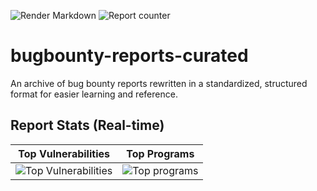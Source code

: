 ![Render Markdown](https://github.com/redtrib3/bugbounty-reports-curated/actions/workflows/render-md_action.yml/badge.svg)
![Report counter](https://img.shields.io/endpoint?url=https%3A%2F%2Fgithub-reports-badge.report-counter.workers.dev%2F%3Frepo%3Dbugbounty-reports-curated%26owner%3Dredtrib3%26branch%3Dmain%26dir%3Dreports&logo=hackaday)


# bugbounty-reports-curated
An archive of bug bounty reports rewritten in a standardized, structured format for easier learning and reference.


## Report Stats (Real-time)

| Top Vulnerabilities | Top Programs |
|---------------------|--------------|
| ![Top Vulnerabilities](https://github-reports-badge.report-counter.workers.dev/top-vuln-stats?cb=20250912190941) | ![Top programs](https://github-reports-badge.report-counter.workers.dev/top-prog-stats?cb=20250912190941)  |
